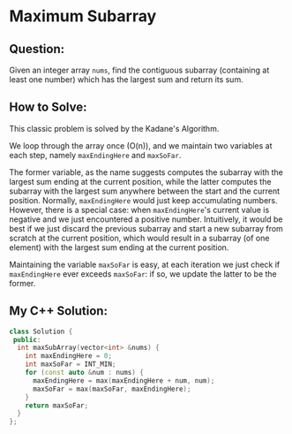 # Maximum Subarray

## Question:

Given an integer array `nums`, find the contiguous subarray (containing
at least one number) which has the largest sum and return its sum.


## How to Solve:

This classic problem is solved by the Kadane's Algorithm.

We loop through the array once (O(n)), and we maintain two variables
at each step, namely `maxEndingHere` and `maxSoFar`.

The former variable, as the name suggests computes the subarray with
the largest sum ending at the current position, while the latter
computes the subarray with the largest sum anywhere between the start
and the current position. Normally, `maxEndingHere` would just keep
accumulating numbers. However, there is a special case: when
`maxEndingHere`'s current value is negative and we just encountered a
positive number. Intuitively, it would be best if we just discard the
previous subarray and start a new subarray from scratch at the current
position, which would result in a subarray (of one element) with the
largest sum ending at the current position.

Maintaining the variable `maxSoFar` is easy, at each iteration we just
check if `maxEndingHere` ever exceeds `maxSoFar`: if so, we update the
latter to be the former.

## My C++ Solution:

```cpp
class Solution {
 public:
  int maxSubArray(vector<int> &nums) {
    int maxEndingHere = 0;
    int maxSoFar = INT_MIN;
    for (const auto &num : nums) {
      maxEndingHere = max(maxEndingHere + num, num);
      maxSoFar = max(maxSoFar, maxEndingHere);
    }
    return maxSoFar;
  }
};
```